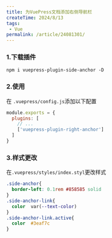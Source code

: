 ```yaml
---
title: 为VuePress文档添加右侧导航栏
createTime: 2024/8/13
tags:
 - Vue
permalink: /article/24081301/
---
```


### 1.下载插件
```npm
npm i vuepress-plugin-side-anchor -D
```
### 2.使用
在 <code>.vuepress/config.js</code>添加以下配置
```javascript
module.exports = {
  plugins: [
    // ...
    ['vuepress-plugin-right-anchor']
  ]
}
```
### 3.样式更改
在<code>.vuepress/styles/index.styl</code>更改样式
```css
.side-anchor{
  border-left: 0.1rem #858585 solid
}
.side-anchor-link{
  color  var(--text-color)
}
.side-anchor-link.active{
  color  #3eaf7c
}
```
